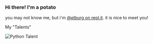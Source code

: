 ### Hi there! I'm a potato

you may not know me, but i'm [@elburg on repl.it](repl.it/elburg). it is nice to meet you!

My "Talents"

![Python Talent](https://img.shields.io/endpoint?url=https://raw.githubusercontent.com/polygonnedpotato/polygonnedpotato/main/pytalentdata.json&style=plastic)


